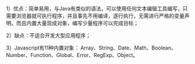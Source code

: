 1）优点：简单易用，与Java有类似的语法，可以使用任何文本编辑工具编写，只需要浏览器就可执行程序，并且事先不用编译，逐行执行，无需进行严格的变量声明，而且内置大量现成对象，编写少量程序可以完成目标；
2）缺点：不适合开发大型应用程序；
3）Javascript有11种内置对象： Array、String、Date、Math、Boolean、Number、Function、Global、Error、RegExp、Object。